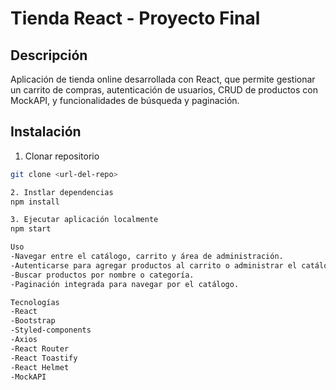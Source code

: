 # Tienda React - Proyecto Final

## Descripción
Aplicación de tienda online desarrollada con React, que permite gestionar un carrito de compras, autenticación de usuarios, CRUD de productos con MockAPI, y funcionalidades de búsqueda y paginación.

## Instalación

1. Clonar repositorio  
```bash
git clone <url-del-repo>

2. Instlar dependencias
npm install

3. Ejecutar aplicación localmente
npm start

Uso
-Navegar entre el catálogo, carrito y área de administración.
-Autenticarse para agregar productos al carrito o administrar el catálogo.
-Buscar productos por nombre o categoría.
-Paginación integrada para navegar por el catálogo.

Tecnologías
-React
-Bootstrap
-Styled-components
-Axios
-React Router
-React Toastify
-React Helmet
-MockAPI